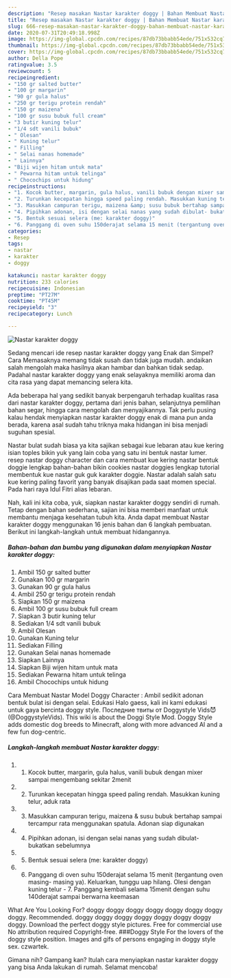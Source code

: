 ```yaml
---
description: "Resep masakan Nastar karakter doggy | Bahan Membuat Nastar karakter doggy Yang Bikin Ngiler"
title: "Resep masakan Nastar karakter doggy | Bahan Membuat Nastar karakter doggy Yang Bikin Ngiler"
slug: 666-resep-masakan-nastar-karakter-doggy-bahan-membuat-nastar-karakter-doggy-yang-bikin-ngiler
date: 2020-07-31T20:49:18.998Z
image: https://img-global.cpcdn.com/recipes/87db73bbabb54ede/751x532cq70/nastar-karakter-doggy-foto-resep-utama.jpg
thumbnail: https://img-global.cpcdn.com/recipes/87db73bbabb54ede/751x532cq70/nastar-karakter-doggy-foto-resep-utama.jpg
cover: https://img-global.cpcdn.com/recipes/87db73bbabb54ede/751x532cq70/nastar-karakter-doggy-foto-resep-utama.jpg
author: Della Pope
ratingvalue: 3.5
reviewcount: 5
recipeingredient:
- "150 gr salted butter"
- "100 gr margarin"
- "90 gr gula halus"
- "250 gr terigu protein rendah"
- "150 gr maizena"
- "100 gr susu bubuk full cream"
- "3 butir kuning telur"
- "1/4 sdt vanili bubuk"
- " Olesan"
- " Kuning telur"
- " Filling"
- " Selai nanas homemade"
- " Lainnya"
- "Biji wijen hitam untuk mata"
- " Pewarna hitam untuk telinga"
- " Chocochips untuk hidung"
recipeinstructions:
- "1. Kocok butter, margarin, gula halus, vanili bubuk dengan mixer sampai mengembang sekitar 2menit"
- "2. Turunkan kecepatan hingga speed paling rendah. Masukkan kuning telur, aduk rata"
- "3. Masukkan campuran terigu, maizena &amp; susu bubuk bertahap sampai tercampur rata menggunakan spatula. Adonan siap digunakan"
- "4. Pipihkan adonan, isi dengan selai nanas yang sudah dibulat- bukatkan sebelumnya"
- "5. Bentuk sesuai selera (me: karakter doggy)"
- "6. Panggang di oven suhu 150derajat selama 15 menit (tergantung oven masing- masing ya). Keluarkan, tunggu uap hilang. Olesi dengan kuning telur 7. Panggang kembali selama 15menit dengan suhu 140derajat sampai berwarna keemasan"
categories:
- Resep
tags:
- nastar
- karakter
- doggy

katakunci: nastar karakter doggy 
nutrition: 233 calories
recipecuisine: Indonesian
preptime: "PT27M"
cooktime: "PT45M"
recipeyield: "3"
recipecategory: Lunch

---
```



![Nastar karakter doggy](https://img-global.cpcdn.com/recipes/87db73bbabb54ede/751x532cq70/nastar-karakter-doggy-foto-resep-utama.jpg)

Sedang mencari ide resep nastar karakter doggy yang Enak dan Simpel? Cara Memasaknya memang tidak susah dan tidak juga mudah. andaikan salah mengolah maka hasilnya akan hambar dan bahkan tidak sedap. Padahal nastar karakter doggy yang enak selayaknya memiliki aroma dan cita rasa yang dapat memancing selera kita.

Ada beberapa hal yang sedikit banyak berpengaruh terhadap kualitas rasa dari nastar karakter doggy, pertama dari jenis bahan, selanjutnya pemilihan bahan segar, hingga cara mengolah dan menyajikannya. Tak perlu pusing kalau hendak menyiapkan nastar karakter doggy enak di mana pun anda berada, karena asal sudah tahu triknya maka hidangan ini bisa menjadi suguhan spesial.

Nastar bulat sudah biasa ya kita sajikan sebagai kue lebaran atau kue kering isian toples bikin yuk yang lain coba yang satu ini bentuk nastar lumer. resep nastar doggy character dan cara membuat kue kering nastar bentuk doggie lengkap bahan-bahan bikin cookies nastar doggies lengkap tutorial membentuk kue nastar guk guk karakter doggie. Nastar adalah salah satu kue kering paling favorit yang banyak disajikan pada saat momen special. Pada hari raya Idul Fitri alias lebaran.


Nah, kali ini kita coba, yuk, siapkan nastar karakter doggy sendiri di rumah. Tetap dengan bahan sederhana, sajian ini bisa memberi manfaat untuk membantu menjaga kesehatan tubuh kita. Anda dapat membuat Nastar karakter doggy menggunakan 16 jenis bahan dan 6 langkah pembuatan. Berikut ini langkah-langkah untuk membuat hidangannya.

<!--inarticleads1-->

##### Bahan-bahan dan bumbu yang digunakan dalam menyiapkan Nastar karakter doggy:

1. Ambil 150 gr salted butter
1. Gunakan 100 gr margarin
1. Gunakan 90 gr gula halus
1. Ambil 250 gr terigu protein rendah
1. Siapkan 150 gr maizena
1. Ambil 100 gr susu bubuk full cream
1. Siapkan 3 butir kuning telur
1. Sediakan 1/4 sdt vanili bubuk
1. Ambil  Olesan
1. Gunakan  Kuning telur
1. Sediakan  Filling
1. Gunakan  Selai nanas homemade
1. Siapkan  Lainnya
1. Siapkan Biji wijen hitam untuk mata
1. Sediakan  Pewarna hitam untuk telinga
1. Ambil  Chocochips untuk hidung


Cara Membuat Nastar Model Doggy Character : Ambil sedikit adonan bentuk bulat isi dengan selai. Edukasi Halo gaess, kali ini kami edukasi untuk gaya bercinta doggy style. Последние твиты от Doggystyle Vids😈 (@DoggystyleVids). This wiki is about the Doggi Style Mod. Doggy Style adds domestic dog breeds to Minecraft, along with more advanced AI and a few fun dog-centric. 

<!--inarticleads2-->

##### Langkah-langkah membuat Nastar karakter doggy:

1. 1. Kocok butter, margarin, gula halus, vanili bubuk dengan mixer sampai mengembang sekitar 2menit
1. 2. Turunkan kecepatan hingga speed paling rendah. Masukkan kuning telur, aduk rata
1. 3. Masukkan campuran terigu, maizena &amp; susu bubuk bertahap sampai tercampur rata menggunakan spatula. Adonan siap digunakan
1. 4. Pipihkan adonan, isi dengan selai nanas yang sudah dibulat- bukatkan sebelumnya
1. 5. Bentuk sesuai selera (me: karakter doggy)
1. 6. Panggang di oven suhu 150derajat selama 15 menit (tergantung oven masing- masing ya). Keluarkan, tunggu uap hilang. Olesi dengan kuning telur - 7. Panggang kembali selama 15menit dengan suhu 140derajat sampai berwarna keemasan


What Are You Looking For? doggy doggy doggy doggy doggy doggy doggy doggy. Recommended. doggy doggy doggy doggy doggy doggy doggy doggy. Download the perfect doggy style pictures. Free for commercial use No attribution required Copyright-free. ###Doggy Style For the lovers of the doggy style position. Images and gifs of persons engaging in doggy style sex. czwartek. 

Gimana nih? Gampang kan? Itulah cara menyiapkan nastar karakter doggy yang bisa Anda lakukan di rumah. Selamat mencoba!
